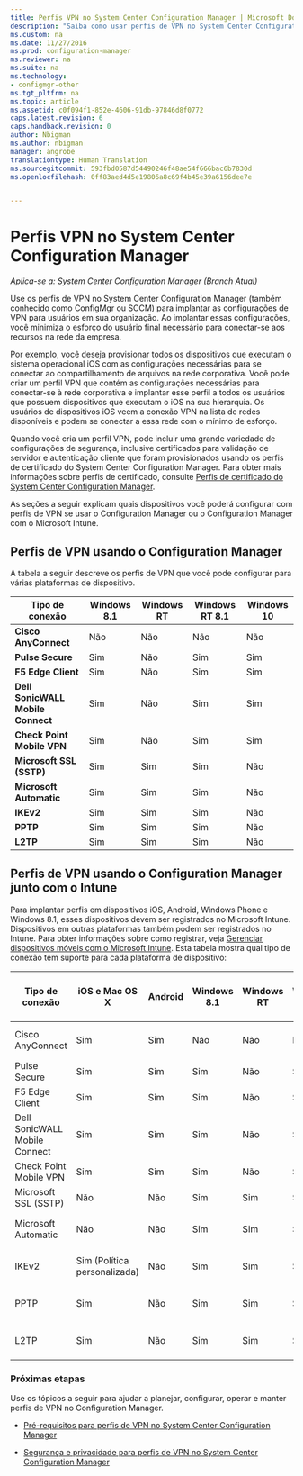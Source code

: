 ```yaml
---
title: Perfis VPN no System Center Configuration Manager | Microsoft Docs
description: "Saiba como usar perfis de VPN no System Center Configuration Manager para implantar as configurações de VPN para usuários em sua organização."
ms.custom: na
ms.date: 11/27/2016
ms.prod: configuration-manager
ms.reviewer: na
ms.suite: na
ms.technology:
- configmgr-other
ms.tgt_pltfrm: na
ms.topic: article
ms.assetid: c0f094f1-852e-4606-91db-97846d8f0772
caps.latest.revision: 6
caps.handback.revision: 0
author: Nbigman
ms.author: nbigman
manager: angrobe
translationtype: Human Translation
ms.sourcegitcommit: 593fbd0587d54490246f48ae54f666bac6b7830d
ms.openlocfilehash: 0ff83aed4d5e19806a8c69f4b45e39a6156dee7e


---
```

# <a name="vpn-profiles-in-system-center-configuration-manager"></a>Perfis VPN no System Center Configuration Manager

*Aplica-se a: System Center Configuration Manager (Branch Atual)*


Use os perfis de VPN no System Center Configuration Manager (também conhecido como ConfigMgr ou SCCM) para implantar as configurações de VPN para usuários em sua organização. Ao implantar essas configurações, você minimiza o esforço do usuário final necessário para conectar-se aos recursos na rede da empresa.  

 Por exemplo, você deseja provisionar todos os dispositivos que executam o sistema operacional iOS com as configurações necessárias para se conectar ao compartilhamento de arquivos na rede corporativa. Você pode criar um perfil VPN que contém as configurações necessárias para conectar-se à rede corporativa e implantar esse perfil a todos os usuários que possuem dispositivos que executam o iOS na sua hierarquia. Os usuários de dispositivos iOS veem a conexão VPN na lista de redes disponíveis e podem se conectar a essa rede com o mínimo de esforço.  

 Quando você cria um perfil VPN, pode incluir uma grande variedade de configurações de segurança, inclusive certificados para validação de servidor e autenticação cliente que foram provisionados usando os perfis de certificado do System Center Configuration Manager. Para obter mais informações sobre perfis de certificado, consulte [Perfis de certificado do System Center Configuration Manager](introduction-to-certificate-profiles.md).  

 As seções a seguir explicam quais dispositivos você poderá configurar com perfis de VPN se usar o Configuration Manager ou o Configuration Manager com o Microsoft Intune.  

## <a name="vpn-profiles-when-using-configuration-manager"></a>Perfis de VPN usando o Configuration Manager  
 A tabela a seguir descreve os perfis de VPN que você pode configurar para várias plataformas de dispositivo.  

|Tipo de conexão|Windows 8.1|Windows RT|Windows RT 8.1|Windows 10|  
|---------------------|-----------------|----------------|--------------------|----------------|  
|**Cisco AnyConnect**|Não|Não|Não|Não|  
|**Pulse Secure**|Sim|Não|Sim|Sim|  
|**F5 Edge Client**|Sim|Não|Sim|Sim|  
|**Dell SonicWALL Mobile Connect**|Sim|Não|Sim|Sim|  
|**Check Point Mobile VPN**|Sim|Não|Sim|Sim|  
|**Microsoft SSL (SSTP)**|Sim|Sim|Sim|Não|  
|**Microsoft Automatic**|Sim|Sim|Sim|Não|  
|**IKEv2**|Sim|Sim|Sim|Não|  
|**PPTP**|Sim|Sim|Sim|Não|  
|**L2TP**|Sim|Sim|Sim|Não|  

## <a name="vpn-profiles-when-using-configuration-manager-together-with-intune"></a>Perfis de VPN usando o Configuration Manager junto com o Intune  
 Para implantar perfis em dispositivos iOS, Android, Windows Phone e Windows 8.1, esses dispositivos devem ser registrados no Microsoft Intune. Dispositivos em outras plataformas também podem ser registrados no Intune. Para obter informações sobre como registrar, veja [Gerenciar dispositivos móveis com o Microsoft Intune](https://technet.microsoft.com/en-us/library/dn646962.aspx). Esta tabela mostra qual tipo de conexão tem suporte para cada plataforma de dispositivo:  

|Tipo de conexão|iOS e Mac OS X|Android|Windows 8.1|Windows RT|Windows RT 8.1|Windows Phone 8.1|Windows 10 Desktop e Mobile|  
|---------------------|----------------------|-------------|-----------------|----------------|--------------------|-----------------------|-----------------------------------|  
|Cisco AnyConnect|Sim|Sim|Não|Não|Não|Não|Sim (OMA-URI)|  
|Pulse Secure|Sim|Sim|Sim|Não|Sim|Sim|Sim|  
|F5 Edge Client|Sim|Sim|Sim|Não|Sim|Sim|Sim|  
|Dell SonicWALL Mobile Connect|Sim|Sim|Sim|Não|Sim|Sim|Sim|  
|Check Point Mobile VPN|Sim|Sim|Sim|Não|Sim|Sim|Sim|  
|Microsoft SSL (SSTP)|Não|Não|Sim|Sim|Sim|Não|Não|  
|Microsoft Automatic|Não|Não|Sim|Sim|Sim|Não|Sim (OMA-URI)|  
|IKEv2|Sim (Política personalizada)|Não|Sim|Sim|Sim|Sim|Sim (OMA-URI)|  
|PPTP|Sim|Não|Sim|Sim|Sim|Não|Sim (OMA-URI)|  
|L2TP|Sim|Não|Sim|Sim|Sim|Não|Sim (OMA-URI)|  

### <a name="next-steps"></a>Próximas etapas  
 Use os tópicos a seguir para ajudar a planejar, configurar, operar e manter perfis de VPN no Configuration Manager.  

-   [Pré-requisitos para perfis de VPN no System Center Configuration Manager](../plan-design/prerequisites-for-wifi-vpn-profiles.md)  

-   [Segurança e privacidade para perfis de VPN no System Center Configuration Manager](../plan-design/security-and-privacy-for-wifi-vpn-profiles.md)



<!--HONumber=Dec16_HO3-->


